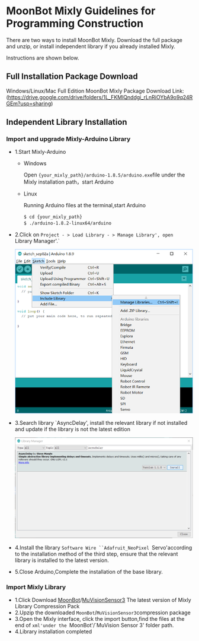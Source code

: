 # MoonBot Mixly Guidelines for Programming Construction

There are two ways to install MoonBot Mixly. Download the full package and unzip, or install independent library if you already installed Mixly.

Instructions are shown below.

## Full Installation Package Download

Windows/Linux/Mac Full Edition MoonBot Mixly Package Download Link: (https://drive.google.com/drive/folders/1L_FKMlQnddgi_rLnRiOYbA9o9q24RGEm?usp=sharing)

## Independent Library Installation

### Import and upgrade Mixly-Arduino Library

- 1.Start Mixly-Arduino
    - Windows

        Open `{your_mixly_path}/arduino-1.8.5/arduino.exe`file under the Mixly installation path，start Arduino

    - Linux

        Running Arduino files at the terminal,start Arduino
        ```bash
        $ cd {your_mixly_path}
        $ ./arduino-1.8.2-linux64/arduino
        ```
- 2.Click on `Project - > Load Library - > Manage Library', open  `Library Manager'.`

    ![](./images/Earduino_lib_management_zh.png)

- 3.Search library `AsyncDelay', install the relevant library if not installed and update if the library is not the latest edition

    ![](./images/Earduino_lib_download_zh.png)

- 4.Install the library `Software Wire ``Adafruit_NeoPixel `Servo'according to the installation method of the third step,
    ensure that the relevant library is installed to the latest version.
	
- 5.Close Arduino,Complete the installation of the base library.

### Import Mixly Library

- 1.Click Download [MoonBot](https://github.com/mu-opensource/MoonBot-Mixly/releases/latest)/[MuVisionSensor3](https://github.com/mu-opensource/MuVisionSensor3-Mixly/releases/latest) The latest version of Mixly Library Compression Pack
- 2.Upzip the downloaded `MoonBot`/`MuVisionSensor3`compression package
- 3.Open the Mixly interface, click the import button,find the files at the end of `xml'under the `MoonBot'/`MuVision Sensor 3' folder path.
- 4.Library installation completed
